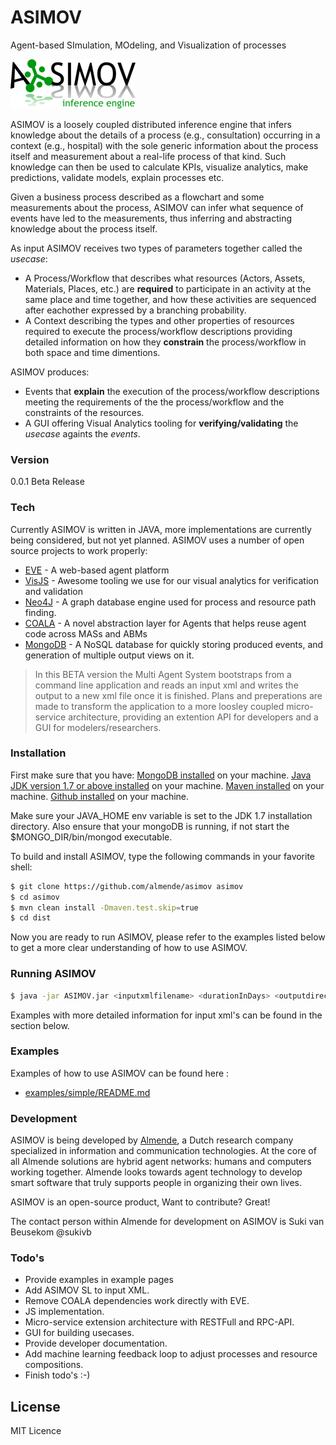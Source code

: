 # ASIMOV
Agent-based SImulation, MOdeling, and Visualization of processes

![Logo of ASIMOV](/src/test/resources/gui/html/images/asimov_logo.png)

ASIMOV is a loosely coupled distributed inference engine that infers knowledge about the details of a process (e.g., consultation) occurring in a context (e.g., hospital) with the sole generic information about the process itself and measurement about a real-life process of that kind. Such knowledge can then be used to calculate KPIs, visualize analytics, make predictions, validate models, explain processes etc.   

Given a business process described as a flowchart and some measurements about the process, ASIMOV can infer what sequence of events have led to the measurements, thus inferring and abstracting knowledge about the process itself. 

As input ASIMOV receives two types of parameters together called the *usecase*:
  - A Process/Workflow that describes what resources (Actors, Assets, Materials, Places, etc.) are **required** to participate in an activity at the same place and time together, and how these activities are sequenced after eachother expressed by a branching probability.
  - A Context describing the types and other properties of resources required to execute the process/workflow descriptions providing detailed information on how they **constrain** the process/workflow in both space and time dimentions.

ASIMOV produces:
  - Events that **explain** the execution of the process/workflow descriptions meeting the requirements of the the process/workflow and the constraints of the resources.
  - A GUI offering Visual Analytics tooling for **verifying/validating** the *usecase* againts the *events*.

### Version
0.0.1 Beta Release

### Tech

Currently ASIMOV is written in JAVA, more implementations are currently being considered, but not yet planned. ASIMOV uses a number of open source projects to work properly:

* [EVE] - A web-based agent platform
* [VisJS] - Awesome tooling we use for our visual analytics for verification and validation
* [Neo4J] - A graph database engine used for process and resource path finding.
* [COALA] - A novel abstraction layer for Agents that helps reuse agent code across MASs and ABMs
* [MongoDB] - A NoSQL database for quickly storing produced events, and generation of multiple output views on it.

> In this BETA version the Multi Agent System bootstraps from a command line application and
> reads an input xml and writes the output to a new xml file once it is finished.
> Plans and preperations are made to transform the application to a more loosley coupled 
> micro-service architecture, providing an extention API for developers and a GUI for 
> modelers/researchers.

### Installation

First make sure that you have:
[MongoDB installed] on your machine.
[Java JDK version 1.7 or above installed] on your machine.
[Maven installed] on your machine.
[Github installed] on your machine.

Make sure your JAVA_HOME env variable is set to the JDK 1.7 installation directory.
Also ensure that your mongoDB is running, if not start the $MONGO_DIR/bin/mongod executable.

To build and install ASIMOV, type the following commands in your favorite shell:
```sh
$ git clone https://github.com/almende/asimov asimov
$ cd asimov
$ mvn clean install -Dmaven.test.skip=true
$ cd dist
```

Now you are ready to run ASIMOV, please refer to the examples listed below to get a more clear understanding of how to use ASIMOV.

### Running ASIMOV

```sh
$ java -jar ASIMOV.jar <inputxmlfilename> <durationInDays> <outputdirectory>
```

Examples with more detailed information for input xml's can be found in the section below.

### Examples

Examples of how to use ASIMOV can be found here :

* [examples/simple/README.md](https://github.com/almende/asimov/tree/master/examples/simple/README.md)

### Development

ASIMOV is being developed by [Almende], a Dutch research company specialized in information and communication technologies. At the core of all Almende solutions are hybrid agent networks: humans and computers working together. Almende looks towards agent technology to develop smart software that truly supports people in organizing their own lives.

ASIMOV is an open-source product, Want to contribute? Great!

The contact person within Almende for development on ASIMOV is Suki van Beusekom @sukivb

### Todo's

 - Provide examples in example pages
 - Add ASIMOV SL to input XML.
 - Remove COALA dependencies work directly with EVE.
 - JS implementation.
 - Micro-service extension architecture with RESTFull and RPC-API.
 - GUI for building usecases.
 - Provide developer documentation.
 - Add machine learning feedback loop to adjust processes and resource compositions.
 - Finish todo's :-)

License
----

MIT Licence

[EVE]:http://eve.almende.com
[VisJS]:http://visjs.org/
[Neo4j]:http://neo4j.com/
[COALA]:https://github.com/krevelen/coala
[MongoDB]:https://www.mongodb.org/
[MongoDB installed]:http://docs.mongodb.org/getting-started/shell/installation/
[Github installed]:http://git-scm.com/book/en/v2/Getting-Started-Installing-Git
[Maven installed]:https://maven.apache.org/download.cgi
[Java JDK version 1.7 or above installed]:http://www.oracle.com/technetwork/java/javase/downloads/jdk7-downloads-1880260.html
[Almende]:http://www.almende.com
